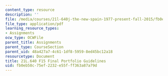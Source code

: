 ```yaml
---
content_type: resource
description: ''
file: /media/courses/21l-640j-the-new-spain-1977-present-fall-2015/fb0eb58c75ef2232e55fff363a87a79d_MIT21L_640JF15_Portfolio.pdf
file_type: application/pdf
learning_resource_types:
- Assignments
ocw_type: OCWFile
parent_title: Assignments
parent_type: CourseSection
parent_uid: 48a427a7-4c61-1df8-5959-8ed45bc12a18
resourcetype: Document
title: 21L.640 F15 Final Portfolio Guidelines
uid: fb0eb58c-75ef-2232-e55f-ff363a87a79d
---
```

